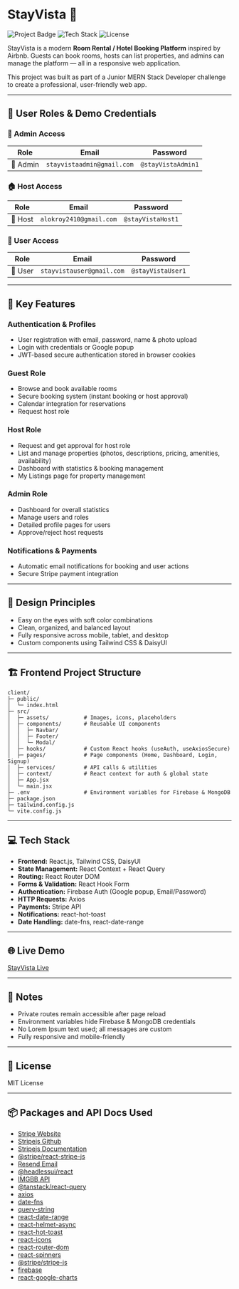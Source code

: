 # StayVista 🌴

![Project Badge](https://img.shields.io/badge/Project-Room%20Rental-blue)
![Tech Stack](https://img.shields.io/badge/Tech-MERN-orange)
![License](https://img.shields.io/badge/License-MIT-green)

StayVista is a modern **Room Rental / Hotel Booking Platform** inspired by Airbnb. Guests can book rooms, hosts can list properties, and admins can manage the platform — all in a responsive web application.

This project was built as part of a Junior MERN Stack Developer challenge to create a professional, user-friendly web app.

---

## 👤 User Roles & Demo Credentials

### 🔑 Admin Access
| Role   | Email                          | Password          |
|--------|--------------------------------|-------------------|
| 👑 Admin | `stayvistaadmin@gmail.com`      | `@stayVistaAdmin1` |

### 🏠 Host Access
| Role   | Email                          | Password          |
|--------|--------------------------------|-------------------|
| 🏡 Host | `alokroy2410@gmail.com`        | `@stayVistaHost1` |

### 🙍 User Access
| Role   | Email                          | Password          |
|--------|--------------------------------|-------------------|
| 🙋 User | `stayvistauser@gmail.com`      | `@stayVistaUser1` |

---
## 🚀 Key Features

### Authentication & Profiles
- User registration with email, password, name & photo upload  
- Login with credentials or Google popup  
- JWT-based secure authentication stored in browser cookies

### Guest Role
- Browse and book available rooms  
- Secure booking system (instant booking or host approval)  
- Calendar integration for reservations  
- Request host role

### Host Role
- Request and get approval for host role  
- List and manage properties (photos, descriptions, pricing, amenities, availability)  
- Dashboard with statistics & booking management  
- My Listings page for property management

### Admin Role
- Dashboard for overall statistics  
- Manage users and roles  
- Detailed profile pages for users  
- Approve/reject host requests



### Notifications & Payments
- Automatic email notifications for booking and user actions  
- Secure Stripe payment integration

---

## 🎨 Design Principles
- Easy on the eyes with soft color combinations  
- Clean, organized, and balanced layout  
- Fully responsive across mobile, tablet, and desktop  
- Custom components using Tailwind CSS & DaisyUI

---

## 🏗 Frontend Project Structure

```
client/
├─ public/
│  └─ index.html
├─ src/
│  ├─ assets/           # Images, icons, placeholders
│  ├─ components/       # Reusable UI components
│  │  ├─ Navbar/
│  │  ├─ Footer/
│  │  └─ Modal/
│  ├─ hooks/            # Custom React hooks (useAuth, useAxiosSecure)
│  ├─ pages/            # Page components (Home, Dashboard, Login, Signup)
│  ├─ services/         # API calls & utilities
│  ├─ context/          # React context for auth & global state
│  ├─ App.jsx
│  └─ main.jsx
├─ .env                 # Environment variables for Firebase & MongoDB
├─ package.json
├─ tailwind.config.js
└─ vite.config.js
```

---

## 💻 Tech Stack

- **Frontend:** React.js, Tailwind CSS, DaisyUI  
- **State Management:** React Context + React Query  
- **Routing:** React Router DOM  
- **Forms & Validation:** React Hook Form  
- **Authentication:** Firebase Auth (Google popup, Email/Password)  
- **HTTP Requests:** Axios  
- **Payments:** Stripe API  
- **Notifications:** react-hot-toast  
- **Date Handling:** date-fns, react-date-range

---

## 🌐 Live Demo

[StayVista Live](https://stayvista-live-2025-ce330.web.app)  


---

## 📌 Notes
- Private routes remain accessible after page reload  
- Environment variables hide Firebase & MongoDB credentials  
- No Lorem Ipsum text used; all messages are custom  
- Fully responsive and mobile-friendly

---

## 📝 License

MIT License

---

## 📦 Packages and API Docs Used

- [Stripe Website](https://stripe.com/)  
- [Stripejs Github](https://github.com/stripe/react-stripe-js)  
- [Stripejs Documentation](https://docs.stripe.com/payments/quickstart)  
- [@stripe/react-stripe-js](https://www.npmjs.com/package/@stripe/react-stripe-js)  
- [Resend Email](https://resend.com/home)  
- [@headlessui/react](https://www.npmjs.com/package/@headlessui/react)  
- [IMGBB API](https://api.imgbb.com/)  
- [@tanstack/react-query](https://www.npmjs.com/package/@tanstack/react-query)  
- [axios](https://www.npmjs.com/package/axios)  
- [date-fns](https://www.npmjs.com/package/date-fns)  
- [query-string](https://www.npmjs.com/package/query-string)  
- [react-date-range](https://www.npmjs.com/package/react-date-range)  
- [react-helmet-async](https://www.npmjs.com/package/react-helmet-async)  
- [react-hot-toast](https://www.npmjs.com/package/react-hot-toast)  
- [react-icons](https://www.npmjs.com/package/react-icons)  
- [react-router-dom](https://www.npmjs.com/package/react-router-dom)  
- [react-spinners](https://www.npmjs.com/package/react-spinners)  
- [@stripe/stripe-js](https://www.npmjs.com/package/@stripe/stripe-js)  
- [firebase](https://www.npmjs.com/package/firebase)  
- [react-google-charts](https://www.react-google-charts.com/examples/line-chart)